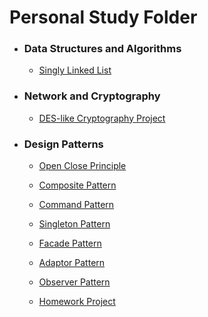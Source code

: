 # Personal Study Folder

- ### Data Structures and Algorithms

  - [Singly Linked List](https://github.com/sasalx/StudyLib/tree/master/Unal/Data%20Str.%20and%20Alg/Singly-Linked-List/Pyt)


- ### Network and Cryptography

  - [DES-like Cryptography Project](https://github.com/sasalx/StudyLib/tree/master/Unal/Network%20and%20Crypto/DES-like%20Project)

- ### Design Patterns

  - [Open Close Principle](https://github.com/sasalx/StudyLib/tree/master/Unal/Design%20Patterns/OCP/Lab1)
  - [Composite Pattern](https://github.com/sasalx/StudyLib/tree/master/Unal/Design%20Patterns/Composite%20Pattern/LAB3)
  - [Command Pattern](https://github.com/sasalx/StudyLib/tree/master/Unal/Design%20Patterns/Command%20Pattern/LAB4)
  - [Singleton Pattern](https://github.com/sasalx/StudyLib/tree/master/Unal/Design%20Patterns/Singleton%20Pattern/LAB6)
  - [Facade Pattern](https://github.com/sasalx/StudyLib/tree/master/Unal/Design%20Patterns/Facade%20Pattern/Lab7)
  - [Adaptor Pattern](https://github.com/sasalx/StudyLib/tree/master/Unal/Design%20Patterns/Adaptor%20Pattern/Lab8)
  - [Observer Pattern](https://github.com/sasalx/StudyLib/tree/master/Unal/Design%20Patterns/Observer%20Pattern/LAB10)

  - [Homework Project](https://github.com/sasalx/StudyLib/tree/master/Unal/Design%20Patterns/Homework%20Project)